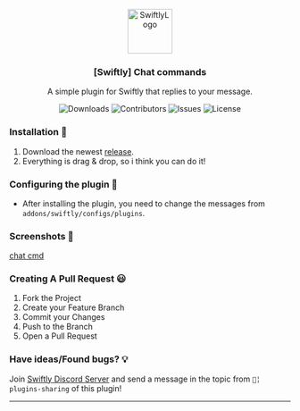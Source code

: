 <p align="center">
  <a href="https://github.com/rol3x1337/swiftly_chatcmd">
    <img src="https://cdn.swiftlycs2.net/swiftly-logo.png" alt="SwiftlyLogo" width="80" height="80">
  </a>

  <h3 align="center">[Swiftly] Chat commands</h3>

  <p align="center">
    A simple plugin for Swiftly that replies to your message.
    <br/>
  </p>
</p>

<p align="center">
  <img src="https://img.shields.io/github/downloads/rol3x1337/swiftly_chatcmd/total" alt="Downloads"> 
  <img src="https://img.shields.io/github/contributors/rol3x1337/swiftly_chatcmd?color=dark-green" alt="Contributors">
  <img src="https://img.shields.io/github/issues/rol3x1337/swiftly_chatcmd" alt="Issues">
  <img src="https://img.shields.io/github/license/rol3x1337/swiftly_chatcmd" alt="License">
</p>

### Installation 👀

1. Download the newest [release](https://github.com/rol3x1337/swiftly_chatcmd/releases).
2. Everything is drag & drop, so i think you can do it!

### Configuring the plugin 🧐

* After installing the plugin, you need to change the messages from `addons/swiftly/configs/plugins`.

### Screenshots 📸
[chat cmd](https://cdn.discordapp.com/attachments/1142007294536712264/1218860428155949137/plKeM5Y.png?ex=6609333b&is=65f6be3b&hm=714f7224a64c39a4d8548faefd25028e8cda438b70835b42bd528a7dfc2515e7&)

### Creating A Pull Request 😃

1. Fork the Project
2. Create your Feature Branch
3. Commit your Changes
4. Push to the Branch
5. Open a Pull Request

### Have ideas/Found bugs? 💡
Join [Swiftly Discord Server](https://swiftlycs2.net/discord) and send a message in the topic from `📕╎ plugins-sharing` of this plugin!

---

